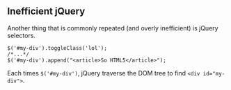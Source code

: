 ## Inefficient jQuery

Another thing that is commonly repeated (and overly inefficient) is jQuery selectors.

```
$('#my-div').toggleClass('lol');
/*...*/
$('#my-div').append("<article>So HTML5</article>");
```

Each times `$('#my-div')`, jQuery traverse the DOM tree to find `<div id="my-div">`.